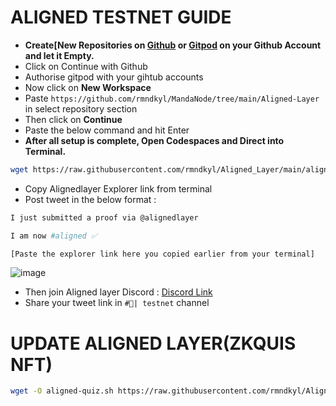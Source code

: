 # **__ALIGNED TESTNET GUIDE__**


- **Create[New Repositories on [Github](https://github.com/new) or [Gitpod](https://gitpod.io/workspaces) on your  Github Account and let it Empty.** 
- Click on Continue with Github
- Authorise gitpod with your gihtub accounts
- Now click on __New Workspace__
- Paste `https://github.com/rmndkyl/MandaNode/tree/main/Aligned-Layer` in select repository section
- Then click on __Continue__
- Paste the below command and hit Enter
- **After all setup is complete, Open Codespaces and Direct into Terminal.**
```bash
wget https://raw.githubusercontent.com/rmndkyl/Aligned_Layer/main/aligned.sh && chmod +x aligned.sh && sed -i 's/\r$//' aligned.sh && ./aligned.sh
```
- Copy Alignedlayer Explorer link from terminal
- Post tweet in the below format :
```bash
I just submitted a proof via @alignedlayer

I am now #aligned ✅

[Paste the explorer link here you copied earlier from your terminal]
```
![image](https://github.com/user-attachments/assets/794423fb-50af-44d5-bf0f-cefedb7a12fa)


- Then join Aligned layer Discord :  [Discord Link](http://discord.gg/alignedlayer)
- Share your tweet link in ```#🧪| testnet``` channel

# UPDATE ALIGNED LAYER(ZKQUIS NFT)

```bash
wget -O aligned-quiz.sh https://raw.githubusercontent.com/rmndkyl/Aligned_Layer/main/aligned-quiz.sh && chmod +x aligned-quiz.sh && sed -i 's/\r$//' aligned-quiz.sh && ./aligned-quiz.sh
```
